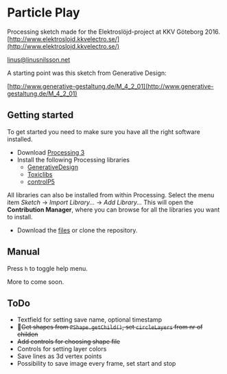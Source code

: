 # Particle Play
Processing sketch made for the Elektroslöjd-project at KKV Göteborg 2016.
[http://www.elektroslojd.kkvelectro.se/](http://www.elektroslojd.kkvelectro.se/)

linus@linusnilsson.net

A starting point was this sketch from Generative Design:

[http://www.generative-gestaltung.de/M_4_2_01](http://www.generative-gestaltung.de/M_4_2_01)

## Getting started
To get started you need to make sure you have all the right software installed. 

* Download [Processing 3](https://processing.org/download/)
* Install the following Processing libraries
	* [GenerativeDesign](https://github.com/generative-design/GenerativeDesignLibrary3/tree/master/distribution/generativedesign-7)
	* [Toxiclibs](https://bitbucket.org/postspectacular/toxiclibs/downloads/)
	* [controlP5](http://www.sojamo.de/libraries/controlP5/)
	
All libraries can also be installed from within Processing. Select the menu item _Sketch_ → _Import Library..._ → _Add Library..._ This will open the **Contribution Manager**, where you can browse for all the libraries you want to install.

* Download the [files](https://github.com/elektroslojd/ParticlePlay/archive/master.zip) or clone the repository. 

## Manual
Press `h` to toggle help menu.

More to come soon.

## ToDo
* Textfield for setting save name, optional timestamp
* ~~Get shapes from `PShape.getChild()`, set `circleLayers` from nr of childen~~
* ~~Add controls for choosing shape file~~
* Controls for setting layer colors
* Save lines as 3d vertex points
* Possibility to save image every frame, set start and stop
